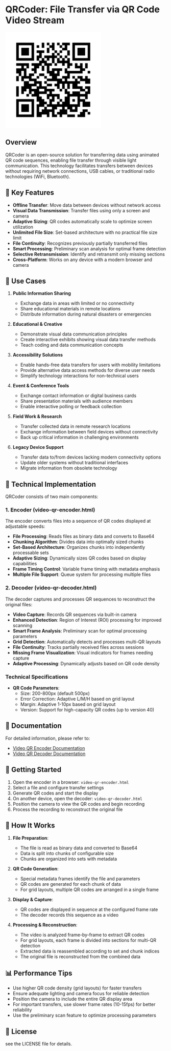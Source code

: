 # QRCoder: File Transfer via QR Code Video Stream

![QRCoder Logo](link.png)

## Overview

QRCoder is an open-source solution for transferring data using animated QR code sequences, enabling file transfer through visible light communication. This technology facilitates transfers between devices without requiring network connections, USB cables, or traditional radio technologies (WiFi, Bluetooth).

## 🔑 Key Features

- **Offline Transfer**: Move data between devices without network access
- **Visual Data Transmission**: Transfer files using only a screen and camera
- **Adaptive Sizing**: QR codes automatically scale to optimize screen utilization
- **Unlimited File Size**: Set-based architecture with no practical file size limit
- **File Continuity**: Recognizes previously partially transferred files
- **Smart Processing**: Preliminary scan analysis for optimal frame detection
- **Selective Retransmission**: Identify and retransmit only missing sections
- **Cross-Platform**: Works on any device with a modern browser and camera

## 🚀 Use Cases

1. **Public Information Sharing**
   - Exchange data in areas with limited or no connectivity
   - Share educational materials in remote locations
   - Distribute information during natural disasters or emergencies

2. **Educational & Creative**
   - Demonstrate visual data communication principles
   - Create interactive exhibits showing visual data transfer methods
   - Teach coding and data communication concepts

3. **Accessibility Solutions**
   - Enable hands-free data transfers for users with mobility limitations
   - Provide alternative data access methods for diverse user needs
   - Simplify technology interactions for non-technical users

4. **Event & Conference Tools**
   - Exchange contact information or digital business cards
   - Share presentation materials with audience members
   - Enable interactive polling or feedback collection

5. **Field Work & Research**
   - Transfer collected data in remote research locations
   - Exchange information between field devices without connectivity
   - Back up critical information in challenging environments

6. **Legacy Device Support**
   - Transfer data to/from devices lacking modern connectivity options
   - Update older systems without traditional interfaces
   - Migrate information from obsolete technology

## 🔧 Technical Implementation

QRCoder consists of two main components:

### 1. Encoder (video-qr-encoder.html)

The encoder converts files into a sequence of QR codes displayed at adjustable speeds:

- **File Processing**: Reads files as binary data and converts to Base64
- **Chunking Algorithm**: Divides data into optimally sized chunks
- **Set-Based Architecture**: Organizes chunks into independently processable sets
- **Adaptive Sizing**: Dynamically sizes QR codes based on display capabilities
- **Frame Timing Control**: Variable frame timing with metadata emphasis
- **Multiple File Support**: Queue system for processing multiple files

### 2. Decoder (video-qr-decoder.html)

The decoder captures and processes QR sequences to reconstruct the original files:

- **Video Capture**: Records QR sequences via built-in camera
- **Enhanced Detection**: Region of Interest (ROI) processing for improved scanning
- **Smart Frame Analysis**: Preliminary scan for optimal processing parameters
- **Grid Detection**: Automatically detects and processes multi-QR layouts
- **File Continuity**: Tracks partially received files across sessions
- **Missing Frame Visualization**: Visual indicators for frames needing capture
- **Adaptive Processing**: Dynamically adjusts based on QR code density

### Technical Specifications

- **QR Code Parameters**:
  - Size: 200-800px (default 500px)
  - Error Correction: Adaptive L/M/H based on grid layout
  - Margin: Adaptive 1-10px based on grid layout
  - Version: Support for high-capacity QR codes (up to version 40)


## 📝 Documentation

For detailed information, please refer to:

- [Video QR Encoder Documentation](video_qr_encoder_doc.md)
- [Video QR Decoder Documentation](video_qr_decoder_doc.md)

## 🚀 Getting Started

1. Open the encoder in a browser: `video-qr-encoder.html`
2. Select a file and configure transfer settings
3. Generate QR codes and start the display
4. On another device, open the decoder: `video-qr-decoder.html`
5. Position the camera to view the QR codes and begin recording
6. Process the recording to reconstruct the original file

## 🔎 How It Works

1. **File Preparation**:
   - The file is read as binary data and converted to Base64
   - Data is split into chunks of configurable size
   - Chunks are organized into sets with metadata

2. **QR Code Generation**:
   - Special metadata frames identify the file and parameters
   - QR codes are generated for each chunk of data
   - For grid layouts, multiple QR codes are arranged in a single frame

3. **Display & Capture**:
   - QR codes are displayed in sequence at the configured frame rate
   - The decoder records this sequence as a video

4. **Processing & Reconstruction**:
   - The video is analyzed frame-by-frame to extract QR codes
   - For grid layouts, each frame is divided into sections for multi-QR detection
   - Extracted data is reassembled according to set and chunk indices
   - The original file is reconstructed from the combined data

## 📊 Performance Tips

- Use higher QR code density (grid layouts) for faster transfers
- Ensure adequate lighting and camera focus for reliable detection
- Position the camera to include the entire QR display area
- For important transfers, use slower frame rates (10-15fps) for better reliability
- Use the preliminary scan feature to optimize processing parameters

## 📄 License

see the LICENSE file for details.
